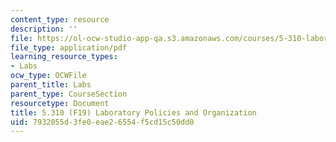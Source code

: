 ```yaml
---
content_type: resource
description: ''
file: https://ol-ocw-studio-app-qa.s3.amazonaws.com/courses/5-310-laboratory-chemistry-fall-2019/7932055d3fe0eae26554f5cd15c50dd0_MIT5_310F19_LabOrg.pdf
file_type: application/pdf
learning_resource_types:
- Labs
ocw_type: OCWFile
parent_title: Labs
parent_type: CourseSection
resourcetype: Document
title: 5.310 (F19) Laboratory Policies and Organization
uid: 7932055d-3fe0-eae2-6554-f5cd15c50dd0
---
```

